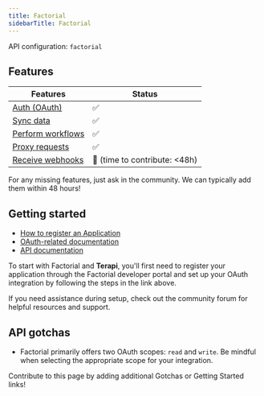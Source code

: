 ```yaml
---
title: Factorial
sidebarTitle: Factorial
---
```


API configuration: `factorial`

## Features

| Features | Status |
| - | - |
| [Auth (OAuth)](https://terapi.gitbook.io/terapi-api-explorer/integrate/guides/authorize-an-api) | ✅ |
| [Sync data](https://terapi.gitbook.io/terapi-api-explorer/integrate/guides/sync-data-from-an-api) | ✅ |
| [Perform workflows](https://terapi.gitbook.io/terapi-api-explorer/integrate/guides/perform-workflows-with-an-api) | ✅ |
| [Proxy requests](https://terapi.gitbook.io/terapi-api-explorer/integrate/guides/proxy-requests-to-an-api) | ✅ |
| [Receive webhooks](https://terapi.gitbook.io/terapi-api-explorer/integrate/guides/receive-webhooks-from-an-api) | 🚫 (time to contribute: &lt;48h) |

For any missing features, just ask in the community. We can typically add them within 48 hours!

## Getting started

-   [How to register an Application](https://help.factorialhr.com/getting-started-with-factorial-api#CINQ)
-   [OAuth-related documentation](https://help.factorialhr.com/getting-started-with-factorial-api#SIX)
-   [API documentation](https://help.factorialhr.com/apps-integrations#factorial-api)

To start with Factorial and **Terapi**, you'll first need to register your application through the Factorial developer portal and set up your OAuth integration by following the steps in the link above.

If you need assistance during setup, check out the community forum for helpful resources and support.

## API gotchas

-   Factorial primarily offers two OAuth scopes: `read` and `write`. Be mindful when selecting the appropriate scope for your integration.

Contribute to this page by adding additional Gotchas or Getting Started links!

